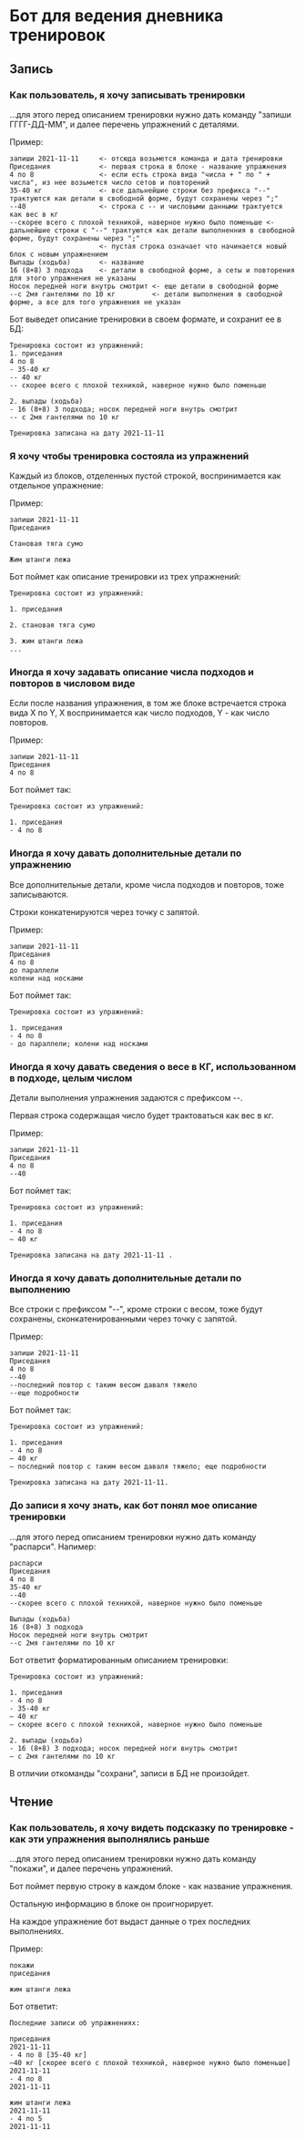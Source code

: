 # Бот для ведения дневника тренировок

## Запись

### Как пользователь, я хочу записывать тренировки
...для этого перед описанием тренировки нужно дать команду "запиши ГГГГ-ДД-ММ", и далее перечень упражнений с деталями.

Пример:
```
запиши 2021-11-11     <- отсюда возьмется команда и дата тренировки
Приседания            <- первая строка в блоке - название упражнения
4 по 8                <- если есть строка вида "числа + " по " + числа", из нее возьмется число сетов и повторений
35-40 кг              <- все дальнейшие строки без префикса "--" трактуются как детали в свободной форме, будут сохранены через ";"
--40                  <- строка с -- и числовыми данными трактуется как вес в кг
--cкорее всего с плохой техникой, наверное нужно было поменьше <- дальнейшие строки с "--" трактуются как детали выполненния в свободной форме, будут сохранены через ";"
                      <- пустая строка означает что начинается новый блок с новым упражнением
Выпады (ходьба)       <- название
16 (8+8) 3 подхода    <- детали в свободной форме, а сеты и повторения для этого упражнения не указаны
Носок передней ноги внутрь смотрит <- еще детали в свободной форме
--с 2мя гантелями по 10 кг         <- детали выполнения в свободной форме, а все для того упражнения не указан
```

Бот выведет описание тренировки в своем формате, и сохранит ее в БД:
```
Тренировка состоит из упражнений:
1. приседания
4 по 8
- 35-40 кг
-- 40 кг
-- cкорее всего с плохой техникой, наверное нужно было поменьше

2. выпады (ходьба)
- 16 (8+8) 3 подхода; носок передней ноги внутрь смотрит
-- с 2мя гантелями по 10 кг

Тренировка записана на дату 2021-11-11
```

### Я хочу чтобы тренировка состояла из упражнений
Каждый из блоков, отделенных пустой строкой, воспринимается как отдельное упражнение:

Пример:
```
запиши 2021-11-11
Приседания
 
Становая тяга сумо 

Жим штанги лежа
``` 

Бот поймет как описание тренировки из трех упражнений:
```
Тренировка состоит из упражнений:

1. приседания

2. становая тяга сумо

3. жим штанги лежа
...
```

### Иногда я хочу задавать описание числа подходов и повторов в числовом виде
Если после названия упражнения, в том же блоке встречается строка вида X по Y, X воспринимается как число подходов, Y - как число повторов.

Пример:
```
запиши 2021-11-11
Приседания
4 по 8 
```

Бот поймет так:
```
Тренировка состоит из упражнений:

1. приседания
- 4 по 8
```

### Иногда я хочу давать дополнительные детали по упражнению
Все дополнительные детали, кроме числа подходов и повторов, тоже записываются.

Строки конкатенируются через точку с запятой.

Пример:
```
запиши 2021-11-11
Приседания
4 по 8 
до параллели
колени над носками 
```

Бот поймет так:
```
Тренировка состоит из упражнений:

1. приседания
- 4 по 8
- до параллели; колени над носками
```

### Иногда я хочу давать сведения о весе в КГ, использованном в подходе, целым числом
Детали выполнения упражнения задаются с префиксом --.

Первая строка содержащая число будет трактоваться как вес в кг. 

Пример:
```
запиши 2021-11-11
Приседания
4 по 8  
--40
```

Бот поймет так:
```
Тренировка состоит из упражнений:

1. приседания
- 4 по 8
— 40 кг

Тренировка записана на дату 2021-11-11 .
```
### Иногда я хочу давать дополнительные детали по выполнению

Все строки с префиксом "--", кроме строки с весом, тоже будут сохранены, сконкатенированными через точку с запятой.

Пример:
```
запиши 2021-11-11
Приседания
4 по 8  
--40
--последний повтор с таким весом даваля тяжело
--еще подробности
```

Бот поймет так:
```
Тренировка состоит из упражнений:

1. приседания
- 4 по 8
— 40 кг
— последний повтор с таким весом даваля тяжело; еще подробности

Тренировка записана на дату 2021-11-11.
```

### До записи я хочу знать, как бот понял мое описание тренировки
...для этого перед описанием тренировки нужно дать команду "распарси".
Напимер:
```
распарси
Приседания
4 по 8
35-40 кг
--40
--cкорее всего с плохой техникой, наверное нужно было поменьше

Выпады (ходьба)
16 (8+8) 3 подхода
Носок передней ноги внутрь смотрит
--с 2мя гантелями по 10 кг
```

Бот ответит форматированным описанием тренировки:
```
Тренировка состоит из упражнений:

1. приседания
- 4 по 8
- 35-40 кг
— 40 кг
— cкорее всего с плохой техникой, наверное нужно было поменьше

2. выпады (ходьба)
- 16 (8+8) 3 подхода; носок передней ноги внутрь смотрит
— с 2мя гантелями по 10 кг
```

В отличии откоманды "сохрани", записи в БД не произойдет.

## Чтение 

### Как пользователь, я хочу видеть подсказку по тренировке - как эти упражнения выполнялись раньше
...для этого перед описанием тренировки нужно дать команду "покажи", и далее перечень упражнений.

Бот поймет первую строку в каждом блоке - как название упражнения.

Остальную информацию в блоке он проигнорирует.

На каждое упражнение бот выдаст данные о трех последних выполнениях.

Пример:
```
покажи
приседания

жим штанги лежа 
```

Бот ответит:
```
Последние записи об упражнениях:

приседания
2021-11-11
- 4 по 8 [35-40 кг]
—40 кг [cкорее всего с плохой техникой, наверное нужно было поменьше]
2021-11-11
- 4 по 8
2021-11-11

жим штанги лежа
2021-11-11
- 4 по 5
2021-11-11
```


